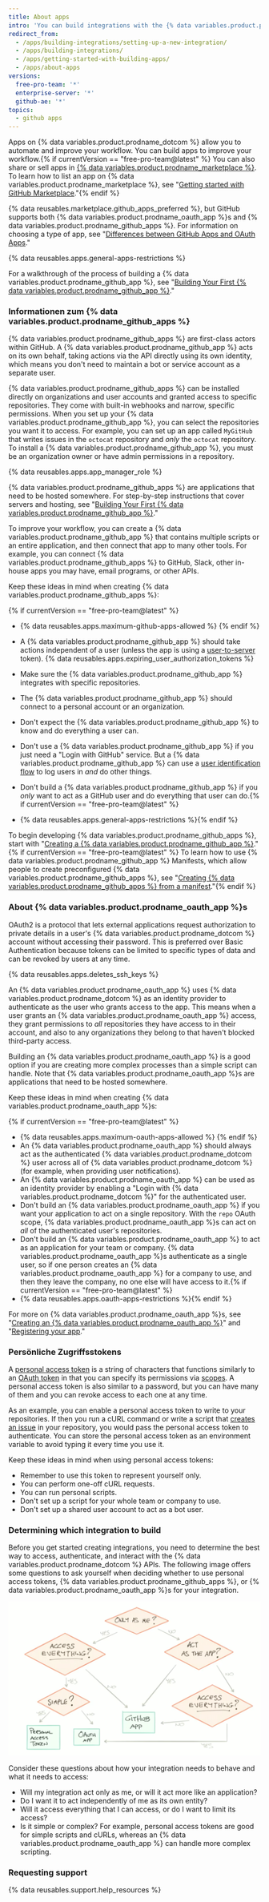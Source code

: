 ```yaml
---
title: About apps
intro: 'You can build integrations with the {% data variables.product.prodname_dotcom %} APIs to add flexibility and reduce friction in your own workflow.{% if currentVersion == "free-pro-team@latest" %} You can also share integrations with others on [{% data variables.product.prodname_marketplace %}](https://github.com/marketplace).{% endif %}'
redirect_from:
  - /apps/building-integrations/setting-up-a-new-integration/
  - /apps/building-integrations/
  - /apps/getting-started-with-building-apps/
  - /apps/about-apps
versions:
  free-pro-team: '*'
  enterprise-server: '*'
  github-ae: '*'
topics:
  - github apps
---
```


Apps on {% data variables.product.prodname_dotcom %} allow you to automate and improve your workflow. You can build apps to improve your workflow.{% if currentVersion == "free-pro-team@latest" %} You can also share or sell apps in [{% data variables.product.prodname_marketplace %}](https://github.com/marketplace). To learn how to list an app on {% data variables.product.prodname_marketplace %}, see "[Getting started with GitHub Marketplace](/marketplace/getting-started/)."{% endif %}

{% data reusables.marketplace.github_apps_preferred %}, but GitHub supports both {% data variables.product.prodname_oauth_app %}s and {% data variables.product.prodname_github_apps %}. For information on choosing a type of app, see "[Differences between GitHub Apps and OAuth Apps](/developers/apps/differences-between-github-apps-and-oauth-apps)."

{% data reusables.apps.general-apps-restrictions %}

For a walkthrough of the process of building a {% data variables.product.prodname_github_app %}, see "[Building Your First {% data variables.product.prodname_github_app %}](/apps/building-your-first-github-app)."

### Informationen zum {% data variables.product.prodname_github_apps %}

{% data variables.product.prodname_github_apps %} are first-class actors within GitHub. A {% data variables.product.prodname_github_app %} acts on its own behalf, taking actions via the API directly using its own identity, which means you don't need to maintain a bot or service account as a separate user.

{% data variables.product.prodname_github_apps %} can be installed directly on organizations and user accounts and granted access to specific repositories. They come with built-in webhooks and narrow, specific permissions. When you set up your {% data variables.product.prodname_github_app %}, you can select the repositories you want it to access. For example, you can set up an app called `MyGitHub` that writes issues in the `octocat` repository and _only_ the `octocat` repository. To install a {% data variables.product.prodname_github_app %}, you must be an organization owner or have admin permissions in a repository.

{% data reusables.apps.app_manager_role %}

{% data variables.product.prodname_github_apps %} are applications that need to be hosted somewhere. For step-by-step instructions that cover servers and hosting, see "[Building Your First {% data variables.product.prodname_github_app %}](/apps/building-your-first-github-app)."

To improve your workflow, you can create a {% data variables.product.prodname_github_app %} that contains multiple scripts or an entire application, and then connect that app to many other tools. For example, you can connect {% data variables.product.prodname_github_apps %} to GitHub, Slack, other in-house apps you may have, email programs, or other APIs.

Keep these ideas in mind when creating {% data variables.product.prodname_github_apps %}:

{% if currentVersion == "free-pro-team@latest" %}
* {% data reusables.apps.maximum-github-apps-allowed %} {% endif %}
* A {% data variables.product.prodname_github_app %} should take actions independent of a user (unless the app is using a [user-to-server](/apps/building-github-apps/identifying-and-authorizing-users-for-github-apps#user-to-server-requests) token). {% data reusables.apps.expiring_user_authorization_tokens %}

* Make sure the {% data variables.product.prodname_github_app %} integrates with specific repositories.
* The {% data variables.product.prodname_github_app %} should connect to a personal account or an organization.
* Don't expect the {% data variables.product.prodname_github_app %} to know and do everything a user can.
* Don't use a {% data variables.product.prodname_github_app %} if you just need a "Login with GitHub" service. But a {% data variables.product.prodname_github_app %} can use a [user identification flow](/apps/building-github-apps/identifying-and-authorizing-users-for-github-apps/) to log users in _and_ do other things.
* Don't build a {% data variables.product.prodname_github_app %} if you _only_ want to act as a GitHub user and do everything that user can do.{% if currentVersion == "free-pro-team@latest" %}
* {% data reusables.apps.general-apps-restrictions %}{% endif %}

To begin developing {% data variables.product.prodname_github_apps %}, start with "[Creating a {% data variables.product.prodname_github_app %}](/apps/building-github-apps/creating-a-github-app/)."{% if currentVersion == "free-pro-team@latest" %} To learn how to use {% data variables.product.prodname_github_app %} Manifests, which allow people to create preconfigured {% data variables.product.prodname_github_apps %}, see "[Creating {% data variables.product.prodname_github_apps %} from a manifest](/apps/building-github-apps/creating-github-apps-from-a-manifest/)."{% endif %}

### About {% data variables.product.prodname_oauth_app %}s

OAuth2 is a protocol that lets external applications request authorization to private details in a user's {% data variables.product.prodname_dotcom %} account without accessing their password. This is preferred over Basic Authentication because tokens can be limited to specific types of data and can be revoked by users at any time.

{% data reusables.apps.deletes_ssh_keys %}

An {% data variables.product.prodname_oauth_app %} uses {% data variables.product.prodname_dotcom %} as an identity provider to authenticate as the user who grants access to the app. This means when a user grants an {% data variables.product.prodname_oauth_app %} access, they grant permissions to _all_ repositories they have access to in their account, and also to any organizations they belong to that haven't blocked third-party access.

Building an {% data variables.product.prodname_oauth_app %} is a good option if you are creating more complex processes than a simple script can handle. Note that {% data variables.product.prodname_oauth_app %}s are applications that need to be hosted somewhere.

Keep these ideas in mind when creating {% data variables.product.prodname_oauth_app %}s:

{% if currentVersion == "free-pro-team@latest" %}
* {% data reusables.apps.maximum-oauth-apps-allowed %} {% endif %}
* An {% data variables.product.prodname_oauth_app %} should always act as the authenticated {% data variables.product.prodname_dotcom %} user across all of {% data variables.product.prodname_dotcom %} (for example, when providing user notifications).
* An {% data variables.product.prodname_oauth_app %} can be used as an identity provider by enabling a "Login with {% data variables.product.prodname_dotcom %}" for the authenticated user.
* Don't build an {% data variables.product.prodname_oauth_app %} if you want your application to act on a single repository. With the `repo` OAuth scope, {% data variables.product.prodname_oauth_app %}s can act on _all_ of the authenticated user's repositories.
* Don't build an {% data variables.product.prodname_oauth_app %} to act as an application for your team or company. {% data variables.product.prodname_oauth_app %}s authenticate as a single user, so if one person creates an {% data variables.product.prodname_oauth_app %} for a company to use, and then they leave the company, no one else will have access to it.{% if currentVersion == "free-pro-team@latest" %}
* {% data reusables.apps.oauth-apps-restrictions %}{% endif %}

For more on {% data variables.product.prodname_oauth_app %}s, see "[Creating an {% data variables.product.prodname_oauth_app %}](/apps/building-oauth-apps/creating-an-oauth-app/)" and "[Registering your app](/rest/guides/basics-of-authentication#registering-your-app)."

### Persönliche Zugriffsstokens

A [personal access token](/articles/creating-a-personal-access-token-for-the-command-line/) is a string of characters that functions similarly to an [OAuth token](/apps/building-oauth-apps/authorizing-oauth-apps/) in that you can specify its permissions via [scopes](/apps/building-oauth-apps/understanding-scopes-for-oauth-apps/). A personal access token is also similar to a password, but you can have many of them and you can revoke access to each one at any time.

As an example, you can enable a personal access token to write to your repositories. If then you run a cURL command or write a script that [creates an issue](/rest/reference/issues#create-an-issue) in your repository, you would pass the personal access token to authenticate. You can store the personal access token as an environment variable to avoid typing it every time you use it.

Keep these ideas in mind when using personal access tokens:

* Remember to use this token to represent yourself only.
* You can perform one-off cURL requests.
* You can run personal scripts.
* Don't set up a script for your whole team or company to use.
* Don't set up a shared user account to act as a bot user.

### Determining which integration to build

Before you get started creating integrations, you need to determine the best way to access, authenticate, and interact with the {% data variables.product.prodname_dotcom %} APIs. The following image offers some questions to ask yourself when deciding whether to use personal access tokens, {% data variables.product.prodname_github_apps %}, or {% data variables.product.prodname_oauth_app %}s for your integration.

![Intro to apps question flow](/assets/images/intro-to-apps-flow.png)

Consider these questions about how your integration needs to behave and what it needs to access:

* Will my integration act only as me, or will it act more like an application?
* Do I want it to act independently of me as its own entity?
* Will it access everything that I can access, or do I want to limit its access?
* Is it simple or complex? For example, personal access tokens are good for simple scripts and cURLs, whereas an {% data variables.product.prodname_oauth_app %} can handle more complex scripting.

### Requesting support

{% data reusables.support.help_resources %}
